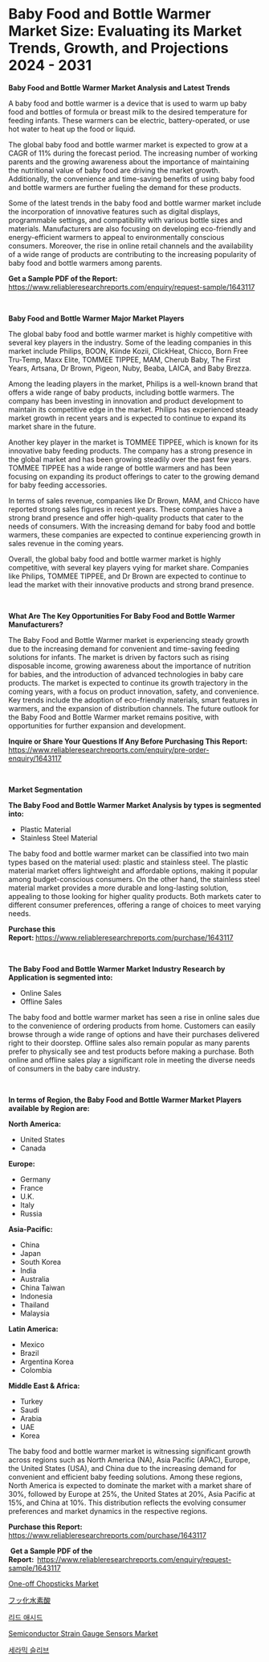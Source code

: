 <p><h1>Baby Food and Bottle Warmer Market Size: Evaluating its Market Trends, Growth, and Projections 2024 - 2031</h1></p><p><strong>Baby Food and Bottle Warmer Market Analysis and Latest Trends</strong></p>
<p><p>A baby food and bottle warmer is a device that is used to warm up baby food and bottles of formula or breast milk to the desired temperature for feeding infants. These warmers can be electric, battery-operated, or use hot water to heat up the food or liquid.</p><p>The global baby food and bottle warmer market is expected to grow at a CAGR of 11% during the forecast period. The increasing number of working parents and the growing awareness about the importance of maintaining the nutritional value of baby food are driving the market growth. Additionally, the convenience and time-saving benefits of using baby food and bottle warmers are further fueling the demand for these products.</p><p>Some of the latest trends in the baby food and bottle warmer market include the incorporation of innovative features such as digital displays, programmable settings, and compatibility with various bottle sizes and materials. Manufacturers are also focusing on developing eco-friendly and energy-efficient warmers to appeal to environmentally conscious consumers. Moreover, the rise in online retail channels and the availability of a wide range of products are contributing to the increasing popularity of baby food and bottle warmers among parents.</p></p>
<p><strong>Get a Sample PDF of the Report:&nbsp;</strong> <a href="https://www.reliableresearchreports.com/enquiry/request-sample/1643117">https://www.reliableresearchreports.com/enquiry/request-sample/1643117</a></p>
<p>&nbsp;</p>
<p><strong>Baby Food and Bottle Warmer Major Market Players</strong></p>
<p><p>The global baby food and bottle warmer market is highly competitive with several key players in the industry. Some of the leading companies in this market include Philips, BOON, Kiinde Kozii, ClickHeat, Chicco, Born Free Tru-Temp, Maxx Elite, TOMMEE TIPPEE, MAM, Cherub Baby, The First Years, Artsana, Dr Brown, Pigeon, Nuby, Beaba, LAICA, and Baby Brezza.</p><p>Among the leading players in the market, Philips is a well-known brand that offers a wide range of baby products, including bottle warmers. The company has been investing in innovation and product development to maintain its competitive edge in the market. Philips has experienced steady market growth in recent years and is expected to continue to expand its market share in the future.</p><p>Another key player in the market is TOMMEE TIPPEE, which is known for its innovative baby feeding products. The company has a strong presence in the global market and has been growing steadily over the past few years. TOMMEE TIPPEE has a wide range of bottle warmers and has been focusing on expanding its product offerings to cater to the growing demand for baby feeding accessories.</p><p>In terms of sales revenue, companies like Dr Brown, MAM, and Chicco have reported strong sales figures in recent years. These companies have a strong brand presence and offer high-quality products that cater to the needs of consumers. With the increasing demand for baby food and bottle warmers, these companies are expected to continue experiencing growth in sales revenue in the coming years.</p><p>Overall, the global baby food and bottle warmer market is highly competitive, with several key players vying for market share. Companies like Philips, TOMMEE TIPPEE, and Dr Brown are expected to continue to lead the market with their innovative products and strong brand presence.</p></p>
<p>&nbsp;</p>
<p><strong>What Are The Key Opportunities For Baby Food and Bottle Warmer Manufacturers?</strong></p>
<p><p>The Baby Food and Bottle Warmer market is experiencing steady growth due to the increasing demand for convenient and time-saving feeding solutions for infants. The market is driven by factors such as rising disposable income, growing awareness about the importance of nutrition for babies, and the introduction of advanced technologies in baby care products. The market is expected to continue its growth trajectory in the coming years, with a focus on product innovation, safety, and convenience. Key trends include the adoption of eco-friendly materials, smart features in warmers, and the expansion of distribution channels. The future outlook for the Baby Food and Bottle Warmer market remains positive, with opportunities for further expansion and development.</p></p>
<p><strong>Inquire or Share Your Questions If Any Before Purchasing This Report:</strong> <a href="https://www.reliableresearchreports.com/enquiry/pre-order-enquiry/1643117">https://www.reliableresearchreports.com/enquiry/pre-order-enquiry/1643117</a></p>
<p>&nbsp;</p>
<p><strong>Market Segmentation</strong></p>
<p><strong>The Baby Food and Bottle Warmer Market Analysis by types is segmented into:</strong></p>
<p><ul><li>Plastic Material</li><li>Stainless Steel Material</li></ul></p>
<p><p>The baby food and bottle warmer market can be classified into two main types based on the material used: plastic and stainless steel. The plastic material market offers lightweight and affordable options, making it popular among budget-conscious consumers. On the other hand, the stainless steel material market provides a more durable and long-lasting solution, appealing to those looking for higher quality products. Both markets cater to different consumer preferences, offering a range of choices to meet varying needs.</p></p>
<p><strong>Purchase this Report:&nbsp;</strong><a href="https://www.reliableresearchreports.com/purchase/1643117">https://www.reliableresearchreports.com/purchase/1643117</a></p>
<p>&nbsp;</p>
<p><strong>The Baby Food and Bottle Warmer Market Industry Research by Application is segmented into:</strong></p>
<p><ul><li>Online Sales</li><li>Offline Sales</li></ul></p>
<p><p>The baby food and bottle warmer market has seen a rise in online sales due to the convenience of ordering products from home. Customers can easily browse through a wide range of options and have their purchases delivered right to their doorstep. Offline sales also remain popular as many parents prefer to physically see and test products before making a purchase. Both online and offline sales play a significant role in meeting the diverse needs of consumers in the baby care industry.</p></p>
<p>&nbsp;</p>
<p><strong>In terms of Region, the Baby Food and Bottle Warmer Market Players available by Region are:</strong></p>
<p>
    <p> <strong> North America: </strong>
        <ul>
            <li>United States</li>
            <li>Canada</li>
        </ul>
        </p> 
    <p> <strong> Europe: </strong>
        <ul>
            <li>Germany</li>
            <li>France</li>
            <li>U.K.</li>
            <li>Italy</li>
            <li>Russia</li>
        </ul>
        </p> 
    <p> <strong> Asia-Pacific: </strong>
        <ul>
            <li>China</li>
            <li>Japan</li>
            <li>South Korea</li>
            <li>India</li>
            <li>Australia</li>
            <li>China Taiwan</li>
            <li>Indonesia</li>
            <li>Thailand</li>
            <li>Malaysia</li>
        </ul>
        </p> 
    <p> <strong> Latin America: </strong>
        <ul>
            <li>Mexico</li>
            <li>Brazil</li>
            <li>Argentina Korea</li>
            <li>Colombia</li>
        </ul>
        </p> 
    <p> <strong> Middle East & Africa: </strong>
        <ul>
            <li>Turkey</li>
            <li>Saudi</li>
            <li>Arabia</li>
            <li>UAE</li>
            <li>Korea</li>
        </ul>
    </p>
    </p>
<p><p>The baby food and bottle warmer market is witnessing significant growth across regions such as North America (NA), Asia Pacific (APAC), Europe, the United States (USA), and China due to the increasing demand for convenient and efficient baby feeding solutions. Among these regions, North America is expected to dominate the market with a market share of 30%, followed by Europe at 25%, the United States at 20%, Asia Pacific at 15%, and China at 10%. This distribution reflects the evolving consumer preferences and market dynamics in the respective regions.</p></p>
<p><strong>Purchase this Report: </strong><a href="https://www.reliableresearchreports.com/purchase/1643117">https://www.reliableresearchreports.com/purchase/1643117</a></p>
<p>&nbsp;<strong>Get a Sample PDF of the Report:&nbsp;&nbsp;</strong><a href="https://www.reliableresearchreports.com/enquiry/request-sample/1643117">https://www.reliableresearchreports.com/enquiry/request-sample/1643117</a></p>
<p><strong></strong></p>
<p><p><a href="https://metal-farmhouse-e95.notion.site/One-off-Chopsticks-Market-Furnish-Information-about-Market-Size-Market-Share-Market-Dynamics-and--45470e6bef3a4ea6ae45cbb88d8d81a9">One-off Chopsticks Market</a></p><p><a href="https://medium.com/@joniki_bangla07/%E3%83%95%E3%83%83%E5%8C%96%E6%B0%B4%E7%B4%A0%E9%85%B8%E5%B8%82%E5%A0%B4-%E3%82%BF%E3%82%A4%E3%83%97-%E7%94%A8%E9%80%94-%E5%9C%B0%E7%90%86%E3%81%AB%E3%82%88%E3%82%8B%E5%8C%85%E6%8B%AC%E7%9A%84%E3%81%AA%E8%A9%95%E4%BE%A1-3efc70105849">フッ化水素酸</a></p><p><a href="https://medium.com/@royross51/%EB%82%A9%EC%82%B0%EC%9D%80-%EC%8B%9C%EC%9E%A5-%EC%84%B1%EA%B3%B5%EC%A0%81%EC%9D%B8-%EB%B9%84%EC%A6%88%EB%8B%88%EC%8A%A4-%EC%A0%84%EB%9E%B5-%EC%98%88%EC%B8%A1%EA%B9%8C%EC%A7%80%EC%9D%98-%EC%97%B4%EC%87%A0-1e258cb82c4d">리드 애시드</a></p><p><a href="https://circular-yam-9b9.notion.site/Semiconductor-Strain-Gauge-Sensors-Market-Dynamics-2024-2031-Also-about-Its-Market-Trends-Projecti-bb8e33bb80eb4a9fa522750c653ab9d0">Semiconductor Strain Gauge Sensors Market</a></p><p><a href="https://medium.com/@royross51/%EB%8F%84%EC%9E%90%EA%B8%B0-%EC%86%8C%EB%A7%A4-%EC%8B%9C%EC%9E%A5-%EC%A0%84%EB%A7%9D-%EC%82%B0%EC%97%85-%EA%B0%9C%EC%9A%94-%EB%B0%8F-%EC%98%88%EC%B8%A1-2024%EB%85%84%EB%B6%80%ED%84%B0-2031%EB%85%84%EA%B9%8C%EC%A7%80-11743ac75ce2">세라믹 슬리브</a></p></p>